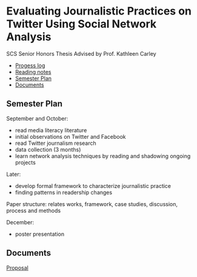# Evaluating Journalistic Practices on Twitter Using Social Network Analysis
SCS Senior Honors Thesis
Advised by Prof. Kathleen Carley

- [Progess log](/ProgressLog.md)
- [Reading notes]()
- [Semester Plan](#semester-plan)
- [Documents](#documents)

## Semester Plan
September and October:
- read media literacy literature
- initial observations on Twitter and Facebook
- read Twitter journalism research
- data collection (3 months)
- learn network analysis techniques by reading and shadowing ongoing projects

Later:
- develop formal framework to characterize journalistic practice
- finding patterns in readership changes  

Paper structure: relates works, framework, case studies, discussion, process and methods

December:
- poster presentation

## Documents
[Proposal](/Joyce%20Wang%20thesis%20proposal.pdf)
